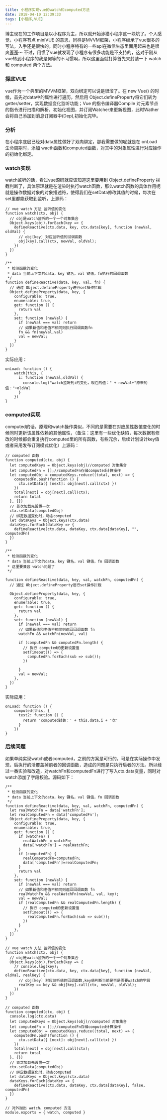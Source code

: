 ```yaml
---
title: 小程序实现vue的watch和computed方法
date: 2018-04-10 12:39:33
tags: [小程序,VUE]
---
```

博主现在的工作项目是以小程序为主，所以就开始涉猎小程序这一块坑了。个人感觉，小程序有点 miniVUE 的意思，同样是MVVM框架，小程序继承了vue很多的写法，入手还是很快的。同时小程序特有的一些api在微信生态里面用起来也是很爽歪歪～ 不过，用惯了vue就发现了小程序有很多功能是不支持的，这对于刚从vue转到小程序的我是何等的不习惯啊，所以这里面就打算首先来封装一下 watch 和 computed 两个方法。

### 探底VUE
vue作为一个典型的MVVM框架，双向绑定可以说是很溜了。在 new Vue() 的时候，首先对data中的属性进行遍历，然后用 Object.defineProperty将它们转为 getter/setter，实现数据变化监听功能；Vue 的指令编译器Compile 对元素节点的指令进行扫描和解析，初始化视图，并订阅Watcher来更新视图，此时Wather 会将自己添加到消息订阅器中(Dep),初始化完毕。

### 分析
在小程序底层已经对data属性做好了双向绑定，那我需要做的呢就是在 onLoad 生命周期时，添加 wacth函数和computed函数，对其中的对象属性进行对应操作的初始化绑定。
### watch实现
watch监听的话，看过vue源码就应该知道这里要用到 Object.defineProperty 拦截判断了，具体原理就是在渲染时执行watch函数，那么watch函数的具体作用呢就是操作数据对象的对象描述符，使得我们在setData修改其值的时候，每次在set里都能获取到监听，上源码：

```
// vue watch 方法 监听值的变化
function watch(ctx, obj) {
  // obj是watch监听的一个一个对象集合 
  Object.keys(obj).forEach(key => {
    defineReactive(ctx.data, key, ctx.data[key], function (newVal, oldVal) {
      // obj[key] 对应监听值的回调函数
      obj[key].call(ctx, newVal, oldVal);
    })
  })
}

/**
 * 检测函数的变化
 * data 当前上下文的data，key 键名，val 键值，fn执行的回调函数
 */
function defineReactive(data, key, val, fn) {
  // 通过 Object.defineProperty进行set操作拦截
  Object.defineProperty(data, key, {
    configurable: true,
    enumerable: true,
    get: function () {
      return val
    }, 
    set: function (newVal) {
      if (newVal === val) return
      // 如果新值和老值不相同则执行回调函数fn
      fn && fn(newVal,val)
      val = newVal;
    }
  })
}
```

实际应用：

```
onLoad: function () {
    watch(this, {
      i: function (newVal,oldVal) {
        console.log("watch监听到i的变化，现在的值：" + newVal+"原来的值："+oldVal
      }
    })
}
```

### computed实现
computed的话，原理和watch操作类似，不同的是需要在对应属性数值变化的时候同时更新该属性依赖的其他属性，（备注：这里有一些优化缺陷，每次数据有修改的时候都会重复执行computed里的所有函数，有些冗余，后续计划设计key值或者采用发布订阅模式优化）上源码：
```
// computed 函数
function computed(ctx, obj) {
  let computedKeys = Object.keys(obj)//computed 对象集合
  let computedFn = [];//computedFn存储computed计算操作
  let computedObj = computedKeys.reduce((total, next) => {
    computedFn.push(function () {
      ctx.setData({ [next]: obj[next].call(ctx) })
    })
    total[next] = obj[next].call(ctx);
    return total
  }, {})
  // 首次加载先设置一次
  ctx.setData(computedObj)
  // 绑定数据变化时，动态computed
  let dataKeys = Object.keys(ctx.data)
  dataKeys.forEach(dataKey => {
    defineReactive(ctx.data, dataKey, ctx.data[dataKey], "", computedFn)
  })
}

/**
 * 检测函数的变化
 * data 当前上下文的data，key 键名，val 键值，fn 回调函数
 * 这里要兼容 watch问题了
 */

function defineReactive(data, key, val, watchFn, computedFn) {
  // 通过 Object.defineProperty进行set操作拦截

  Object.defineProperty(data, key, {
    configurable: true,
    enumerable: true,
    get: function () {
      return val
    },
    set: function (newVal) {
      if (newVal === val) return
      // 如果新值和老值不相同则返回回调函数 fn
      watchFn && watchFn(newVal, val)

      if (computedFn && computedFn.length) {
        // 执行 computed的更新设置值
        setTimeout(() => {
          computedFn.forEach(sub => sub());
        })

      }
      val = newVal;
    },
  })
}
```
实际应用：

```
onLoad: function () {
    computed(this, {
      test2: function () {
        return 'computed封装：' + this.data.i + '次'
      }
    })
}
```

### 后续问题
如果单纯实现watch或者computed，之前的方案是可行的，可是在实际操作中发现，后执行的活覆盖掉前者的回调函数，造成的问题是只执行后者的方法。所以经过一番实验和改造，对watchFn和computedFn进行了写入ctx.data变量，同时对watch添加了字段校验。源码如下：
```
/**
 * 检测函数的变化
 * data 当前上下文的data，key 键名，val 键值，fn 回调函数
 */
function defineReactive(data, key, val, watchFn, computedFn) {
  let realWatchFn = data['watchFn'];
  let realComputedFn = data['computedFn'];
  Object.defineProperty(data, key, {
    configurable: true,
    enumerable: true,
    get: function () {
      if (watchFn) {
        realWatchFn = watchFn;
        data['watchFn'] = realWatchFn;
      }
      if (computedFn) {
        realComputedFn=computedFn;
        data['computedFn']=realComputedFn;
      }
      return val
    },
    set: function (newVal) {
      if (newVal === val) return
      // 如果新值和老值不相同则返回回调函数 fn
      realWatchFn && realWatchFn(newVal, val, key);
      val = newVal;
      if (realComputedFn && realComputedFn.length) {
        // 执行 computed的更新设置值
        setTimeout(() => {
          realComputedFn.forEach(sub => sub());
        })
      }
    },
  })
}

// vue watch 方法 监听值的变化
function watch(ctx, obj) {
  // obj是watch监听的一个一个对象集合 
  Object.keys(obj).forEach(key => {
    // console.log(key);
    defineReactive(ctx.data, key, ctx.data[key], function (newVal, oldVal, realKey) {
      // obj[key] 对应监听值的回调函数,key值判断当前是否是需要watch的字段
      realKey == key && obj[key].call(ctx, newVal, oldVal);
    })
  })
}

// computed 函数
function computed(ctx, obj) {
  console.log(ctx.data)
  let computedKeys = Object.keys(obj)//computed 对象集合
  let computedFn = [];//computedFn存储computed计算操作
  let computedObj = computedKeys.reduce((total, next) => {
    computedFn.push(function () {
      ctx.setData({ [next]: obj[next].call(ctx) })
    })
    total[next] = obj[next].call(ctx);
    return total
  }, {})
  // 首次加载先设置一次
  ctx.setData(computedObj)
  // 绑定数据变化时，动态computed
  let dataKeys = Object.keys(ctx.data)
  dataKeys.forEach(dataKey => {
    defineReactive(ctx.data, dataKey, ctx.data[dataKey], false, computedFn)
  })
}

// 对外抛出 watch、computed 方法
module.exports = { watch, computed }

```